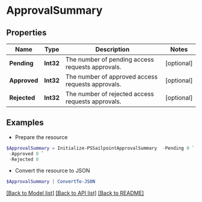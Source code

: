 # ApprovalSummary
## Properties

Name | Type | Description | Notes
------------ | ------------- | ------------- | -------------
**Pending** | **Int32** | The number of pending access requests approvals. | [optional] 
**Approved** | **Int32** | The number of approved access requests approvals. | [optional] 
**Rejected** | **Int32** | The number of rejected access requests approvals. | [optional] 

## Examples

- Prepare the resource
```powershell
$ApprovalSummary = Initialize-PSSailpointApprovalSummary  -Pending 0 `
 -Approved 0 `
 -Rejected 0
```

- Convert the resource to JSON
```powershell
$ApprovalSummary | ConvertTo-JSON
```

[[Back to Model list]](../README.md#documentation-for-models) [[Back to API list]](../README.md#documentation-for-api-endpoints) [[Back to README]](../README.md)

